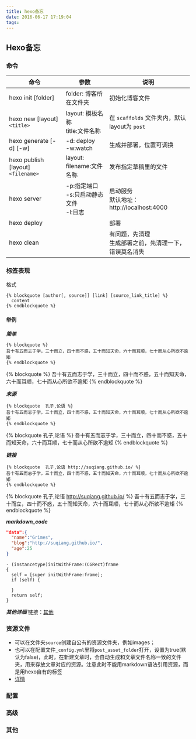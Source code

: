 ```yaml
---
title: hexo备忘
date: 2016-06-17 17:19:04
tags:
---
```



## Hexo备忘
### 命令
  命令| 参数 | 说明   
---  |  ---  | --
hexo init [folder] | folder: 博客所在文件夹 | 初始化博客文件  
hexo new [layout] `<title>` |layout: 模板名称 <br/> title:文件名称 | 在 `scaffolds` 文件夹内，默认layout为 `post`
hexo generate [-d] [-w] | -d: deploy <br/> -w:watch | 生成并部署，位置可调换
hexo publish [layout] `<filename>` | layout: <br/> filename:文件名称 | 发布指定草稿里的文件
hexo server |-p:指定端口 <br/> -s:只启动静态文件 <br/> -l:日志 | 启动服务<br/> 默认地址：http://localhost:4000
hexo deploy | |部署
hexo clean | |有问题，先清理 <br/> 生成部署之前，先清理一下，错误莫名消失


### 标签表现
格式  
```
{% blockquote [author[, source]] [link] [source_link_title] %}
  content
{% endblockquote %}

```
#### 举例
***简单***  
```
{% blockquote %}
吾十有五而志于学，三十而立，四十而不惑，五十而知天命，六十而耳顺，七十而从心所欲不逾矩
{% endblockquote %}
```

{% blockquote %}
吾十有五而志于学，三十而立，四十而不惑，五十而知天命，六十而耳顺，七十而从心所欲不逾矩
{% endblockquote %}

***来源***  
```
{% blockquote  孔子,论语 %}
吾十有五而志于学，三十而立，四十而不惑，五十而知天命，六十而耳顺，七十而从心所欲不逾矩
{% endblockquote %}
```

{% blockquote 孔子,论语 %}
吾十有五而志于学，三十而立，四十而不惑，五十而知天命，六十而耳顺，七十而从心所欲不逾矩
{% endblockquote %}

***链接***
```
{% blockquote  孔子,论语 http://suqiang.github.io/ %}
吾十有五而志于学，三十而立，四十而不惑，五十而知天命，六十而耳顺，七十而从心所欲不逾矩
{% endblockquote %}
```

{% blockquote 孔子,论语 http://suqiang.github.io/ %}
吾十有五而志于学，三十而立，四十而不惑，五十而知天命，六十而耳顺，七十而从心所欲不逾矩
{% endblockquote %}

***markdown_code***
```json 数据库数据(json)
"data":{
  "name":"Grimes",
  "blog":"http://suqiang.github.io/",
  "age":25
}
```

```objc 初始化方法(objc)
- (instancetype)initWithFrame:(CGRect)frame
{
  self = [super initWithFrame:frame];
  if (self) {

  }
  return self;
}
```
***其他详细***
链接：[其他](https://hexo.io/docs/tag-plugins.html)

### 资源文件
* 可以在文件夹`source`创建自公有的资源文件夹，例如images；
* 也可以在配置文件`_config.yml`里将`post_asset_folder`打开，设置为true(默认为false)，此时，在新建文章时，会自动生成和文章文件名称一致的文件夹，用来存放文章对应的资源。注意此时不能用markdown语法引用资源，而是用hexo自有的标签
* [详情](https://hexo.io/docs/asset-folders.html)









### 配置


### 高级


### 其他
